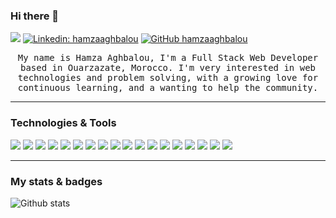 ### Hi there 👋

![](https://komarev.com/ghpvc/?username=hamzaaghbalou)
[![Linkedin: hamzaaghbalou](https://img.shields.io/badge/-hamzaaghbalou-blue?style=flat-square&logo=Linkedin&logoColor=white&link=https://www.linkedin.com/in/hamzaaghbalou/)](https://www.linkedin.com/in/hamzaaghbalou)
[![GitHub hamzaaghbalou](https://img.shields.io/github/followers/hamzaaghbalou?label=follow&style=social)](https://github.com/hamzaaghbalou)
<p align="center" >
  <samp>
    My name is Hamza Aghbalou, I'm a Full Stack Web Developer based in Ouarzazate, Morocco. I'm very interested in web technologies and problem solving, with a growing     love for continuous learning, and a wanting to help the community.
  </samp>
  
---

### Technologies & Tools
<img src = "https://img.shields.io/badge/-HTML5-E34F26?style=flat&logo=html5&logoColor=white"> <img src = "https://img.shields.io/badge/-CSS3-1572B6?style=flat&logo=css3&logoColor=white">
<img src="https://img.shields.io/badge/-JavaScript-eed718?style=flat&logo=javascript&logoColor=ffffff">
 <img src="https://img.shields.io/badge/-Sass-cc6699?style=flat&logo=sass&logoColor=ffffff">
 <img src="https://img.shields.io/badge/-Bootstrap-563D7C?style=flat&logo=bootstrap&logoColor=FFFFFF">
 <img src="https://img.shields.io/badge/-MySQL-F29111?style=flat&logo=mysql&logoColor=FFFFFF">
 <img src="https://img.shields.io/badge/-React-000000?style=flat&logo=react&logoColor=00c8ff">
 <img src="https://img.shields.io/badge/-Redux-F7F7F7?style=flat&logo=redux&logoColor=7248B6">
 <img src="https://img.shields.io/badge/-Next.js-787878?style=flat&logo=Next.js&logoColor=F7F7F7">
 <img src="https://img.shields.io/badge/-Node.js-3C873A?style=flat&logo=Node.js&logoColor=FFFFFF">
 <img src="https://img.shields.io/badge/-Express.js-787878?style=flat">
 <img src="https://img.shields.io/badge/-MongoDB-4DB33D?style=flat&logo=mongodb&logoColor=FFFFFF">
 <img src="https://img.shields.io/badge/-PostgreSQL-F7F7F7?style=flat&logo=postgresql&logoColor=31648C">
 <img src="http://img.shields.io/badge/-Git-F1502F?style=flat&logo=git&logoColor=FFFFFF">
 <img src="http://img.shields.io/badge/-VS%20Code-007ACC?style=flat&logo=visual%20studio%20code&logoColor=FFFFFF">
 <img src="http://img.shields.io/badge/-Adobe Photoshop-2FA3F7?style=flat&logo=adobe-photoshop&logoColor=001D34">
 <img src="http://img.shields.io/badge/-Adobe Illustrator-F79500?style=flat&logo=adobe-illustrator&logoColor=310000">
 <img src="http://img.shields.io/badge/-Adobe XD-F71DBA?style=flat&logo=adobe-xd&logoColor=2C001E">

---

### My stats & badges
![Github stats](https://github-readme-stats.vercel.app/api?username=hamzaaghbalou&show_icons=true&count_private=true)
